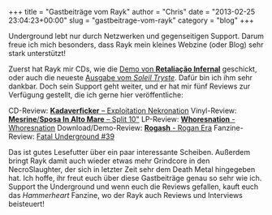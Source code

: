 +++
title = "Gastbeiträge vom Rayk"
author = "Chris"
date = "2013-02-25 23:04:23+00:00"
slug = "gastbeitrage-vom-rayk"
category = "blog"
+++

Underground lebt nur durch Netzwerken und gegenseitigen Support. Darum freue ich mich besonders, dass Rayk mein kleines Webzine (oder Blog) sehr stark unterstützt!

Zuerst hat Rayk mir CDs, wie die <a href="http://necroslaughter.de/2013/01/retaliacao-infernal-retaliacao-infernal/">Demo von **Retaliação Infernal**</a> geschickt, oder auch die neueste <a href="http://necroslaughter.de/2013/02/soleil-tryste-issue-3/" title="Soleil Tryste – Issue 3">Ausgabe vom _Soleil Tryste_</a>. Dafür bin ich ihm sehr dankbar. Doch sein Support geht weiter, und er hat mir fünf Reviews zur Verfügung gestellt, die ich gerne hier veröffentliche:

CD-Review: <a href="http://necroslaughter.de/2013/02/kadaverficker-exploitation-nekronation/" title="Kadaverficker – Exploitation Nekronation">**Kadaverficker** – Exploitation Nekronation</a>
Vinyl-Review: <a href="http://necroslaughter.de/2013/02/mesrinesposa-in-alto-mare-split-10/" title="Mesrine/Sposa In Alto Mare – Split 10’”">**Mesrine**/**Sposa In Alto Mare** – Split 10"</a>
LP-Review: <a href="http://necroslaughter.de/2013/02/whoresnation-whoresnation/">**Whoresnation** - Whoresnation</a>
Download/Demo-Review: <a href="http://necroslaughter.de/2013/02/rogash-rogan-era-2/">**Rogash** - Rogan Era</a>
Fanzine-Review: <a href="http://necroslaughter.de/2013/02/fatal-underground-39/">Fatal Underground #39</a>

Das ist gutes Lesefutter über ein paar interessante Scheiben. Außerdem bringt Rayk damit auch wieder etwas mehr Grindcore in den NecroSlaughter, der sich in letzter Zeit sehr dem Death Metal hingegeben hat. Ich hoffe, ihr freut euch über diese Gastbeiträge genau so sehr wie ich. Support the Underground und wenn euch die Reviews gefallen, kauft euch das _Hammerheart_ Fanzine, wo der Rayk auch Reviews und Interviews beisteuert!



